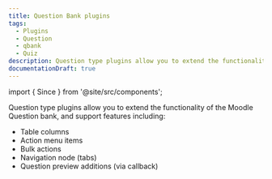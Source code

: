 ```yaml
---
title: Question Bank plugins
tags:
  - Plugins
  - Question
  - qbank
  - Quiz
description: Question type plugins allow you to extend the functionality of the Moodle Question bank.
documentationDraft: true
---
```


import { Since } from '@site/src/components';

<Since
  version="4.0"
  issueNumber="MDL-70329"
/>

Question type plugins allow you to extend the functionality of the Moodle Question bank, and support features including:

- Table columns
- Action menu items
- Bulk actions
- Navigation node (tabs)
- Question preview additions (via callback)
